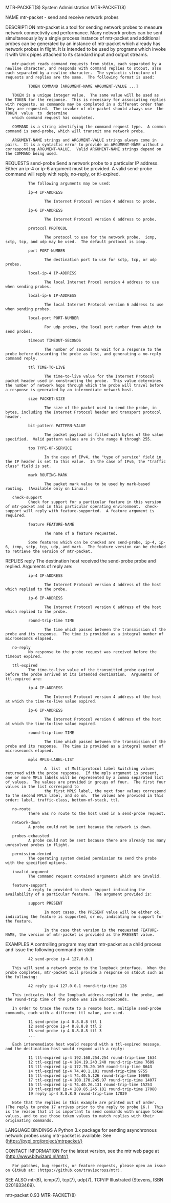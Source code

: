 MTR-PACKET(8)                                                                                                                                    System Administration                                                                                                                                    MTR-PACKET(8)

NAME
       mtr-packet - send and receive network probes

DESCRIPTION
       mtr-packet  is a tool for sending network probes to measure network connectivity and performance.  Many network probes can be sent simultaneously by a single process instance of mtr-packet and additional probes can be generated by an instance of mtr-packet which already has network probes in flight.  It
       is intended to be used by programs which invoke it with Unix pipes attached to its standard input and output streams.

       mtr-packet reads command requests from stdin, each separated by a newline character, and responds with command replies to stdout, also each separated by a newline character.  The syntactic structure of requests and replies are the same.  The following format is used:

              TOKEN COMMAND [ARGUMENT-NAME ARGUMENT-VALUE ...]

       TOKEN is a unique integer value.  The same value will be used as the TOKEN for the response.  This is necessary for associating replies with requests, as commands may be completed in a different order than they are requested.  The invoker of mtr-packet should always use  the  TOKEN  value  to  determine
       which command request has completed.

       COMMAND is a string identifying the command request type.  A common command is send-probe, which will transmit one network probe.

       ARGUMENT-NAME strings and ARGUMENT-VALUE strings always come in pairs.  It is a syntactic error to provide an ARGUMENT-NAME without a corresponding ARGUMENT-VALUE.  Valid ARGUMENT-NAME strings depend on the COMMAND being used.

REQUESTS
       send-probe
              Send a network probe to a particular IP address.  Either an ip-4 or ip-6 argument must be provided.  A valid send-probe command will reply with reply, no-reply, or ttl-expired.

              The following arguments may be used:

              ip-4 IP-ADDRESS

                     The Internet Protocol version 4 address to probe.

              ip-6 IP-ADDRESS

                     The Internet Protocol version 6 address to probe.

              protocol PROTOCOL

                     The protocol to use for the network probe.  icmp, sctp, tcp, and udp may be used.  The default protocol is icmp.

              port PORT-NUMBER

                     The destination port to use for sctp, tcp, or udp probes.

              local-ip-4 IP-ADDRESS

                     The local Internet Procol version 4 address to use when sending probes.

              local-ip-6 IP-ADDRESS

                     The local Internet Protocol version 6 address to use when sending probes.

              local-port PORT-NUMBER

                     For udp probes, the local port number from which to send probes.

              timeout TIMEOUT-SECONDS

                     The number of seconds to wait for a response to the probe before discarding the probe as lost, and generating a no-reply command reply.

              ttl TIME-TO-LIVE

                     The time-to-live value for the Internet Protocol packet header used in constructing the probe.  This value determines the number of network hops through which the probe will travel before a response is generated by an intermediate network host.

              size PACKET-SIZE

                     The size of the packet used to send the probe, in bytes, including the Internet Protocol header and transport protocol header.

              bit-pattern PATTERN-VALUE

                     The packet payload is filled with bytes of the value specified.  Valid pattern values are in the range 0 through 255.

              tos TYPE-OF-SERVICE

                     In the case of IPv4, the "type of service" field in the IP header is set to this value.  In the case of IPv6, the "traffic class" field is set.

              mark ROUTING-MARK

                     The packet mark value to be used by mark-based routing.  (Available only on Linux.)

       check-support
              Check for support for a particular feature in this version of mtr-packet and in this particular operating environment.  check-support will reply with feature-supported.  A feature argument is required.

              feature FEATURE-NAME

                     The name of a feature requested.

              Some features which can be checked are send-probe, ip-4, ip-6, icmp, sctp, tcp, udp, and mark.  The feature version can be checked to retrieve the version of mtr-packet.

REPLIES
       reply  The destination host received the send-probe probe and replied.  Arguments of reply are:

              ip-4 IP-ADDRESS

                     The Internet Protocol version 4 address of the host which replied to the probe.

              ip-6 IP-ADDRESS

                     The Internet Protocol version 6 address of the host which replied to the probe.

              round-trip-time TIME

                     The time which passed between the transmission of the probe and its response.  The time is provided as a integral number of microseconds elapsed.

       no-reply
              No response to the probe request was received before the timeout expired.

       ttl-expired
              The time-to-live value of the transmitted probe expired before the probe arrived at its intended destination.  Arguments of ttl-expired are:

              ip-4 IP-ADDRESS

                     The Internet Protocol version 4 address of the host at which the time-to-live value expired.

              ip-6 IP-ADDRESS

                     The Internet Protocol version 6 address of the host at which the time-to-live value expired.

              round-trip-time TIME

                     The time which passed between the transmission of the probe and its response.  The time is provided as a integral number of microseconds elapsed.

              mpls MPLS-LABEL-LIST

                     A  list  of Multiprotocol Label Switching values returned with the probe response.  If the mpls argument is present, one or more MPLS labels will be represented by a comma separated list of values.  The values are provided in groups of four.  The first four values in the list correspond to
                     the first MPLS label, the next four values correspond to the second MPLS label, and so on.  The values are provided in this order: label, traffic-class, bottom-of-stack, ttl.

       no-route
              There was no route to the host used in a send-probe request.

       network-down
              A probe could not be sent because the network is down.

       probes-exhausted
              A probe could not be sent because there are already too many unresolved probes in flight.

       permission-denied
              The operating system denied permission to send the probe with the specified options.

       invalid-argument
              The command request contained arguments which are invalid.

       feature-support
              A reply to provided to check-support indicating the availability of a particular feature.  The argument provided is:

              support PRESENT

                     In most cases, the PRESENT value will be either ok, indicating the feature is supported, or no, indicating no support for the feature.

                     In the case that version is the requested FEATURE-NAME, the version of mtr-packet is provided as the PRESENT value.

EXAMPLES
       A controlling program may start mtr-packet as a child process and issue the following command on stdin:

              42 send-probe ip-4 127.0.0.1

       This will send a network probe to the loopback interface.  When the probe completes, mtr-packet will provide a response on stdout such as the following:

              42 reply ip-4 127.0.0.1 round-trip-time 126

       This indicates that the loopback address replied to the probe, and the round-trip time of the probe was 126 microseconds.

       In order to trace the route to a remote host, multiple send-probe commands, each with a different ttl value, are used.

              11 send-probe ip-4 8.8.8.8 ttl 1
              12 send-probe ip-4 8.8.8.8 ttl 2
              13 send-probe ip-4 8.8.8.8 ttl 3
              ...

       Each interemediate host would respond with a ttl-expired message, and the destination host would respond with a reply:

              11 ttl-expired ip-4 192.168.254.254 round-trip-time 1634
              12 ttl-expired ip-4 184.19.243.240 round-trip-time 7609
              13 ttl-expired ip-4 172.76.20.169 round-trip-time 8643
              14 ttl-expired ip-4 74.40.1.101 round-trip-time 9755
              15 ttl-expired ip-4 74.40.5.126 round-trip-time 10695
              17 ttl-expired ip-4 108.170.245.97 round-trip-time 14077
              16 ttl-expired ip-4 74.40.26.131 round-trip-time 15253
              18 ttl-expired ip-4 209.85.245.101 round-trip-time 17080
              19 reply ip-4 8.8.8.8 round-trip-time 17039

       Note that the replies in this example are printed out of order.  (The reply to probe 17 arrives prior to the reply to probe 16.)  This is the reason that it is important to send commands with unique token values, and to use those token values to match replies with their originating commands.

LANGUAGE BINDINGS
       A Python 3.x package for sending asynchronous network probes using mtr-packet is available.  See ⟨https://pypi.org/project/mtrpacket/⟩

CONTACT INFORMATION
       For the latest version, see the mtr web page at ⟨http://www.bitwizard.nl/mtr/⟩

       For patches, bug reports, or feature requests, please open an issue on GitHub at: ⟨https://github.com/traviscross/mtr⟩.

SEE ALSO
       mtr(8), icmp(7), tcp(7), udp(7), TCP/IP Illustrated (Stevens, ISBN 0201633469).

mtr-packet                                                                                                                                                0.93                                                                                                                                            MTR-PACKET(8)
